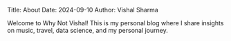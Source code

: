 Title: About
Date: 2024-09-10
Author: Vishal Sharma

Welcome to Why Not Vishal! This is my personal blog where I share insights on music, travel, data science, and my personal journey.
